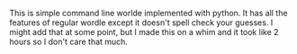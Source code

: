 This is simple command line worlde implemented with python. It has all the features
of regular wordle except it doesn't spell check your guesses. I might add that at some
point, but I made this on a whim and it took like 2 hours so I don't care that much.